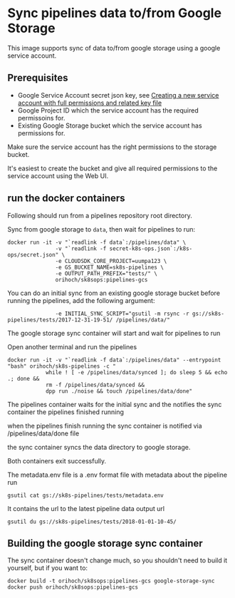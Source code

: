 # Sync pipelines data to/from Google Storage

This image supports sync of data to/from google storage using a google service account.


## Prerequisites

* Google Service Account secret json key, see [Creating a new service account with full permissions and related key file](https://github.com/OriHoch/sk8s-ops#creating-a-new-service-account-with-full-permissions-and-related-key-file)
* Google Project ID which the service account has the required permissoins for.
* Existing Google Storage bucket which the service account has permissions for.

Make sure the service account has the right permissions to the storage bucket.

It's easiest to create the bucket and give all required permissions to the service account using the Web UI.


## run the docker containers

Following should run from a pipelines repository root directory.

Sync from google storage to `data`, then wait for pipelines to run:

```
docker run -it -v "`readlink -f data`:/pipelines/data" \
               -v "`readlink -f secret-k8s-ops.json`:/k8s-ops/secret.json" \
               -e CLOUDSDK_CORE_PROJECT=uumpa123 \
               -e GS_BUCKET_NAME=sk8s-pipelines \
               -e OUTPUT_PATH_PREFIX="tests/" \
               orihoch/sk8sops:pipelines-gcs
```

You can do an initial sync from an existing google storage bucket before running the pipelines, add the following argument:

```
               -e INITIAL_SYNC_SCRIPT="gsutil -m rsync -r gs://sk8s-pipelines/tests/2017-12-31-19-51/ /pipelines/data/"
```

The google storage sync container will start and wait for pipelines to run

Open another terminal and run the pipelines

```
docker run -it -v "`readlink -f data`:/pipelines/data" --entrypoint "bash" orihoch/sk8s-pipelines -c "
            while ! [ -e /pipelines/data/synced ]; do sleep 5 && echo .; done &&
            rm -f /pipelines/data/synced &&
            dpp run ./noise && touch /pipelines/data/done"
```

The pipelines container waits for the initial sync and the notifies the sync container the pipelines finished running

when the pipelines finish running the sync container is notified via /pipelines/data/done file

the sync container syncs the data directory to google storage.

Both containers exit successfully.

The metadata.env file is a .env format file with metadata about the pipeline run

```
gsutil cat gs://sk8s-pipelines/tests/metadata.env
```

It contains the url to the latest pipeline data output url

```
gsutil du gs://sk8s-pipelines/tests/2018-01-01-10-45/
```


## Building the google storage sync container

The sync container doesn't change much, so you shouldn't need to build it yourself, but if you want to:

```
docker build -t orihoch/sk8sops:pipelines-gcs google-storage-sync
docker push orihoch/sk8sops:pipelines-gcs
```
